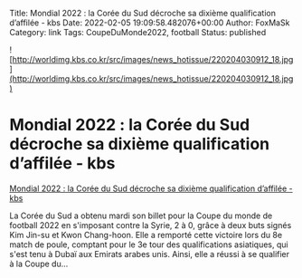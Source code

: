 Title: Mondial 2022 : la Corée du Sud décroche sa dixième qualification d’affilée - kbs
Date: 2022-02-05 19:09:58.482076+00:00
Author: FoxMaSk 
Category: link
Tags: CoupeDuMonde2022, football
Status: published


![http://worldimg.kbs.co.kr/src/images/news_hotissue/220204030912_18.jpg](http://worldimg.kbs.co.kr/src/images/news_hotissue/220204030912_18.jpg)


# Mondial 2022 : la Corée du Sud décroche sa dixième qualification d’affilée - kbs

[Mondial 2022 : la Corée du Sud décroche sa dixième qualification d’affilée - kbs](http://world.kbs.co.kr/service/contents_view.htm?lang=f&amp;menu_cate=issues&amp;id=&amp;board_seq=417953)


La Corée du Sud a obtenu mardi son billet pour la Coupe du monde de
football 2022 en s&#39;imposant contre la Syrie, 2 à 0, grâce à deux buts
signés Kim Jin-su et Kwon Chang-hoon. Elle a remporté cette victoire
lors du 8e match de poule, comptant pour le 3e tour des qualifications
asiatiques, qui s&#39;est tenu à Dubaï aux Emirats arabes unis. Ainsi, elle
a réussi à se qualifier à la Coupe du...
